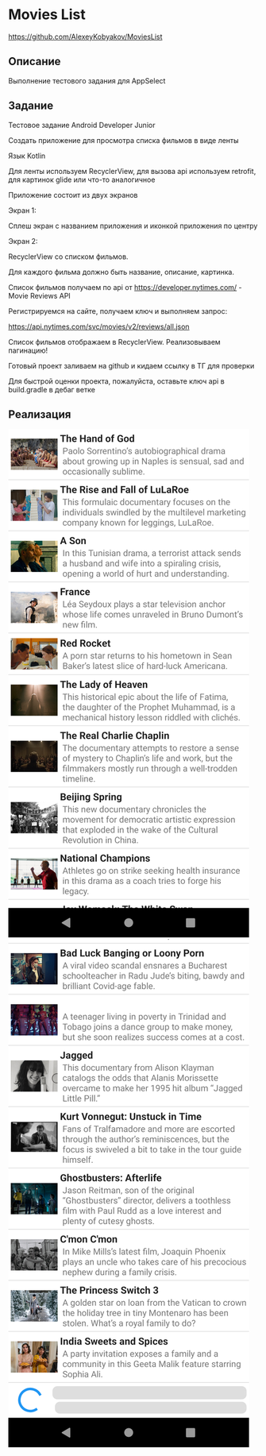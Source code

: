 # Movies List

https://github.com/AlexeyKobyakov/MoviesList

## Описание

Выполнение тестового задания для AppSelect

## Задание

Тестовое задание Android Developer Junior

Создать приложение для просмотра списка фильмов в виде ленты


Язык Kotlin

Для ленты используем RecyclerView, для вызова api используем retrofit, для картинок glide или что-то аналогичное


Приложение состоит из двух экранов

Экран 1:
 
Сплеш экран с названием приложения и иконкой приложения по центру

Экран 2:

RecyclerView со списком фильмов. 

Для каждого фильма должно быть название, описание, картинка. 

Список фильмов получаем по api от https://developer.nytimes.com/ -  Movie Reviews API

Регистрируемся на сайте, получаем ключ и выполняем запрос:

https://api.nytimes.com/svc/movies/v2/reviews/all.json

Список фильмов отображаем в RecyclerView. Реализовываем пагинацию!

Готовый проект заливаем на github и кидаем ссылку в ТГ для проверки

Для быстрой оценки проекта, пожалуйста, оставьте ключ api в build.gradle в дебаг ветке

## Реализация

![Screenshot 1](/1.png?raw=false)
![Screenshot 2](/2.png?raw=false)
